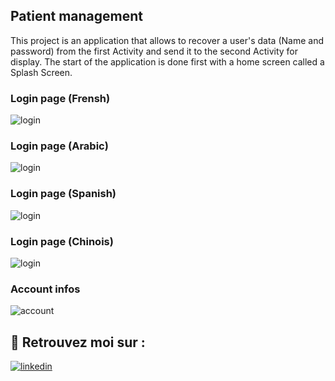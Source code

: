 
## Patient management
This project is an application that allows to recover
a user's data (Name and password) from the first Activity and send it to the second Activity for display. The start of the application is done first with a home screen called a Splash Screen.

### Login page (Frensh)
![login]()
### Login page (Arabic)
![login]()
### Login page (Spanish)
![login]()
### Login page (Chinois)
![login]()
### Account infos
![account]()


## 🔗 Retrouvez moi sur :
[![linkedin](https://img.shields.io/badge/linkedin-0A66C2?style=for-the-badge&logo=linkedin&logoColor=white)](https://www.linkedin.com/in/chaimae-douhi/)



